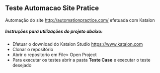 ## Teste Automacao Site Pratice
Automação do site http://automationpractice.com/ efetuada com Katalon
##### Instruções para utilizações do projeto abaixo:
- Efetuar o download do Katalon Studio https://www.katalon.com
- Clonar o repositório
- Abrir o repositorio em File> Open Project
- Para executar os testes abrir a pasta **Teste Case** e executar o teste desejado
